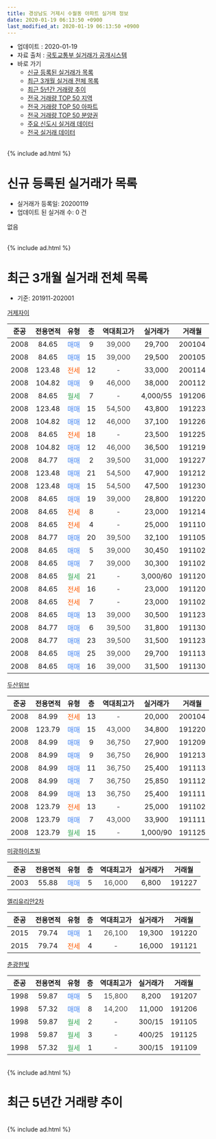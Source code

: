 ```yaml
---
title: 경상남도 거제시 수월동 아파트 실거래 정보
date: 2020-01-19 06:13:50 +0900
last_modified_at: 2020-01-19 06:13:50 +0900
---
```


* 업데이트 : 2020-01-19
* 자료 출처 : [국토교통부 실거래가 공개시스템](http://rt.molit.go.kr)
* 바로 가기
    * [신규 등록된 실거래가 목록](#신규-등록된-실거래가-목록)
    * [최근 3개월 실거래 전체 목록](#최근-3개월-실거래-전체-목록)
    * [최근 5년간 거래량 추이](#최근-5년간-거래량-추이)
    * [전국 거래량 TOP 50 지역](https://apt-info.github.io/apt-trade-info/최근-3개월-전국에서-가장-거래가-많이-발생한-지역)
    * [전국 거래량 TOP 50 아파트](https://apt-info.github.io/apt-trade-info/최근-3개월-전국에서-가장-거래가-많이-발생한-아파트)
    * [전국 거래량 TOP 50 분양권](https://apt-info.github.io/apt-trade-info/최근-3개월-전국에서-가장-거래가-많이-발생한-분양권)
    * [주요 신도시 실거래 데이터](https://apt-info.github.io/apt-trade-info/주요-신도시)
    * [전국 실거래 데이터](https://apt-info.github.io/apt-trade-info/전국)
<br>
{% include ad.html %}
<br>

# 신규 등록된 실거래가 목록
* 실거래가 등록일: 20200119
* 업데이트 된 실거래 수: 0 건

없음

<br>
{% include ad.html %}
<br>

# 최근 3개월 실거래 전체 목록
* 기준: 201911-202001


[거제자이](https://search.naver.com/search.naver?query=%EA%B2%BD%EC%83%81%EB%82%A8%EB%8F%84+%EA%B1%B0%EC%A0%9C%EC%8B%9C+%EC%88%98%EC%9B%94%EB%8F%99+%EA%B1%B0%EC%A0%9C%EC%9E%90%EC%9D%B4)

|준공|전용면적|유형|층|역대최고가|실거래가|거래월|
|:---:|:---:|:---:|:---:|:---:|:---:|:---:|
|2008|84.65|<span style="color:#4285f3">매매</span>|9|<span style="color:#444444">39,000</span>|29,700|200104|
|2008|84.65|<span style="color:#4285f3">매매</span>|15|<span style="color:#444444">39,000</span>|29,500|200105|
|2008|123.48|<span style="color:#ff5a00">전세</span>|12|<span style="color:#444444">-</span>|33,000|200114|
|2008|104.82|<span style="color:#4285f3">매매</span>|9|<span style="color:#444444">46,000</span>|38,000|200112|
|2008|84.65|<span style="color:#34a853">월세</span>|7|<span style="color:#444444">-</span>|4,000/55|191206|
|2008|123.48|<span style="color:#4285f3">매매</span>|15|<span style="color:#444444">54,500</span>|43,800|191223|
|2008|104.82|<span style="color:#4285f3">매매</span>|12|<span style="color:#444444">46,000</span>|37,100|191226|
|2008|84.65|<span style="color:#ff5a00">전세</span>|18|<span style="color:#444444">-</span>|23,500|191225|
|2008|104.82|<span style="color:#4285f3">매매</span>|12|<span style="color:#444444">46,000</span>|36,500|191219|
|2008|84.77|<span style="color:#4285f3">매매</span>|2|<span style="color:#444444">39,500</span>|31,000|191227|
|2008|123.48|<span style="color:#4285f3">매매</span>|21|<span style="color:#444444">54,500</span>|47,900|191212|
|2008|123.48|<span style="color:#4285f3">매매</span>|15|<span style="color:#444444">54,500</span>|47,500|191230|
|2008|84.65|<span style="color:#4285f3">매매</span>|19|<span style="color:#444444">39,000</span>|28,800|191220|
|2008|84.65|<span style="color:#ff5a00">전세</span>|8|<span style="color:#444444">-</span>|23,000|191214|
|2008|84.65|<span style="color:#ff5a00">전세</span>|4|<span style="color:#444444">-</span>|25,000|191110|
|2008|84.77|<span style="color:#4285f3">매매</span>|20|<span style="color:#444444">39,500</span>|32,100|191105|
|2008|84.65|<span style="color:#4285f3">매매</span>|5|<span style="color:#444444">39,000</span>|30,450|191102|
|2008|84.65|<span style="color:#4285f3">매매</span>|7|<span style="color:#444444">39,000</span>|30,300|191102|
|2008|84.65|<span style="color:#34a853">월세</span>|21|<span style="color:#444444">-</span>|3,000/60|191120|
|2008|84.65|<span style="color:#ff5a00">전세</span>|16|<span style="color:#444444">-</span>|23,000|191120|
|2008|84.65|<span style="color:#ff5a00">전세</span>|7|<span style="color:#444444">-</span>|23,000|191102|
|2008|84.65|<span style="color:#4285f3">매매</span>|13|<span style="color:#444444">39,000</span>|30,500|191123|
|2008|84.77|<span style="color:#4285f3">매매</span>|6|<span style="color:#444444">39,500</span>|31,800|191130|
|2008|84.77|<span style="color:#4285f3">매매</span>|23|<span style="color:#444444">39,500</span>|31,500|191123|
|2008|84.65|<span style="color:#4285f3">매매</span>|25|<span style="color:#444444">39,000</span>|29,700|191113|
|2008|84.65|<span style="color:#4285f3">매매</span>|16|<span style="color:#444444">39,000</span>|31,500|191130|

[두산위브](https://search.naver.com/search.naver?query=%EA%B2%BD%EC%83%81%EB%82%A8%EB%8F%84+%EA%B1%B0%EC%A0%9C%EC%8B%9C+%EC%88%98%EC%9B%94%EB%8F%99+%EB%91%90%EC%82%B0%EC%9C%84%EB%B8%8C)

|준공|전용면적|유형|층|역대최고가|실거래가|거래월|
|:---:|:---:|:---:|:---:|:---:|:---:|:---:|
|2008|84.99|<span style="color:#ff5a00">전세</span>|13|<span style="color:#444444">-</span>|20,000|200104|
|2008|123.79|<span style="color:#4285f3">매매</span>|15|<span style="color:#444444">43,000</span>|34,800|191220|
|2008|84.99|<span style="color:#4285f3">매매</span>|9|<span style="color:#444444">36,750</span>|27,900|191209|
|2008|84.99|<span style="color:#4285f3">매매</span>|9|<span style="color:#444444">36,750</span>|26,900|191213|
|2008|84.99|<span style="color:#4285f3">매매</span>|11|<span style="color:#444444">36,750</span>|25,400|191113|
|2008|84.99|<span style="color:#4285f3">매매</span>|7|<span style="color:#444444">36,750</span>|25,850|191112|
|2008|84.99|<span style="color:#4285f3">매매</span>|13|<span style="color:#444444">36,750</span>|25,400|191111|
|2008|123.79|<span style="color:#ff5a00">전세</span>|13|<span style="color:#444444">-</span>|25,000|191102|
|2008|123.79|<span style="color:#4285f3">매매</span>|7|<span style="color:#444444">43,000</span>|33,900|191111|
|2008|123.79|<span style="color:#34a853">월세</span>|15|<span style="color:#444444">-</span>|1,000/90|191125|

[미광하이츠빌](https://search.naver.com/search.naver?query=%EA%B2%BD%EC%83%81%EB%82%A8%EB%8F%84+%EA%B1%B0%EC%A0%9C%EC%8B%9C+%EC%88%98%EC%9B%94%EB%8F%99+%EB%AF%B8%EA%B4%91%ED%95%98%EC%9D%B4%EC%B8%A0%EB%B9%8C)

|준공|전용면적|유형|층|역대최고가|실거래가|거래월|
|:---:|:---:|:---:|:---:|:---:|:---:|:---:|
|2003|55.88|<span style="color:#4285f3">매매</span>|5|<span style="color:#444444">16,000</span>|6,800|191227|

[엘리유리안2차](https://search.naver.com/search.naver?query=%EA%B2%BD%EC%83%81%EB%82%A8%EB%8F%84+%EA%B1%B0%EC%A0%9C%EC%8B%9C+%EC%88%98%EC%9B%94%EB%8F%99+%EC%97%98%EB%A6%AC%EC%9C%A0%EB%A6%AC%EC%95%882%EC%B0%A8)

|준공|전용면적|유형|층|역대최고가|실거래가|거래월|
|:---:|:---:|:---:|:---:|:---:|:---:|:---:|
|2015|79.74|<span style="color:#4285f3">매매</span>|1|<span style="color:#444444">26,100</span>|19,300|191220|
|2015|79.74|<span style="color:#ff5a00">전세</span>|4|<span style="color:#444444">-</span>|16,000|191121|

[춘광한빛](https://search.naver.com/search.naver?query=%EA%B2%BD%EC%83%81%EB%82%A8%EB%8F%84+%EA%B1%B0%EC%A0%9C%EC%8B%9C+%EC%88%98%EC%9B%94%EB%8F%99+%EC%B6%98%EA%B4%91%ED%95%9C%EB%B9%9B)

|준공|전용면적|유형|층|역대최고가|실거래가|거래월|
|:---:|:---:|:---:|:---:|:---:|:---:|:---:|
|1998|59.87|<span style="color:#4285f3">매매</span>|5|<span style="color:#444444">15,800</span>|8,200|191207|
|1998|57.32|<span style="color:#4285f3">매매</span>|8|<span style="color:#444444">14,200</span>|11,000|191206|
|1998|59.87|<span style="color:#34a853">월세</span>|2|<span style="color:#444444">-</span>|300/15|191105|
|1998|59.87|<span style="color:#34a853">월세</span>|3|<span style="color:#444444">-</span>|400/25|191125|
|1998|57.32|<span style="color:#34a853">월세</span>|1|<span style="color:#444444">-</span>|300/15|191109|


<br>
{% include ad.html %}
<br>

# 최근 5년간 거래량 추이


<div style="width:100%;">
    <canvas id="deal_progress" height="200"></canvas>
</div>

<script>
new Chart(document.getElementById("deal_progress"), {
    type: 'line',
    data: {
        labels: ['201501','201502','201503','201504','201505','201506','201507','201508','201509','201510','201511','201512','201601','201602','201603','201604','201605','201606','201607','201608','201609','201610','201611','201612','201701','201702','201703','201704','201705','201706','201707','201708','201709','201710','201711','201712','201801','201802','201803','201804','201805','201806','201807','201808','201809','201810','201811','201812','201901','201902','201903','201904','201905','201906','201907','201908','201909','201910','201911','201912','202001'],
        datasets: [{
            label: '매매',
            pointRadius: 1,
            data: [20, 18, 17, 17, 12, 11, 10, 17, 26, 36, 15, 17, 8, 8, 17, 5, 6, 9, 6, 16, 7, 16, 8, 11, 3, 8, 6, 4, 10, 7, 4, 13, 11, 7, 17, 6, 8, 7, 6, 13, 13, 2, 7, 6, 8, 17, 20, 15, 13, 14, 19, 13, 7, 10, 17, 6, 7, 14, 12, 14, 3],
            borderColor: "rgba(255, 201, 14, 1)",
            backgroundColor: "rgba(255, 201, 14, 0.5)",
            fill: false,
            lineTension: 0
        },{
            label: '전월세',
            pointRadius: 1,
            data: [6, 5, 2, 5, 8, 15, 21, 9, 8, 10, 10, 2, 3, 1, 2, 4, 8, 9, 6, 2, 7, 8, 8, 7, 11, 6, 9, 8, 8, 7, 8, 10, 15, 14, 6, 12, 6, 8, 7, 12, 16, 8, 6, 8, 8, 13, 6, 11, 11, 10, 12, 7, 9, 13, 9, 7, 7, 8, 10, 3, 2],
            borderColor: "rgba(0, 141, 185, 1)",
            backgroundColor: "rgba(0, 141, 185, 0.5)",
            fill: false,
            lineTension: 0
        }
        ]
    },
    options: {
        responsive: true,
        title: {
            display: false
        },
        tooltips: {
            mode: 'index',
            intersect: false
        },
        hover: {
            mode: 'nearest',
            intersect: true
        },
        scales: {
            xAxes: [{
                display: true,
                scaleLabel: {
                    display: true,
                    labelString: '년/월'
                }
            }],
            yAxes: [{
                display: true,
                ticks: {
                    suggestedMin: 0,
                },
                scaleLabel: {
                    display: true,
                    labelString: '실거래 수'
                }
            }]
        }
    }
});

</script>


<br>
{% include ad.html %}
<br>

